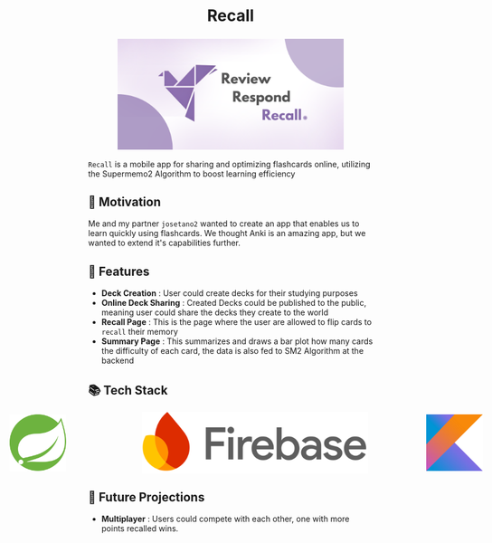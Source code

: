 <h1 align="center">Recall</h1>
<p align="center" style="margin-top:24px">
  <img src="README_DATA/03. App Banner/Recall.png" width="400" alt="VCTClipper Logo"/>
</p>

`Recall` is a mobile app for sharing and optimizing flashcards online, utilizing the Supermemo2 Algorithm to boost learning efficiency

## 🚀 Motivation

Me and my partner `josetano2` wanted to create an app that enables us to learn quickly using flashcards. We thought Anki is an amazing app, but we wanted to extend it's capabilities further.

## 🌟 Features

- **Deck Creation** : User could create decks for their studying purposes
- **Online Deck Sharing** : Created Decks could be published to the public, meaning user could share the decks they create to the world
- **Recall Page** : This is the page where the user are allowed to flip cards to `recall` their memory
- **Summary Page** : This summarizes and draws a bar plot how many cards the difficulty of each card, the data is also fed to SM2 Algorithm at the backend

## 📚 Tech Stack

<div style=" display:flex; align-items:center; justify-content:center; gap:40px; width:500px">
&nbsp;&nbsp;&nbsp;&nbsp;&nbsp;<img src="README_DATA/05. Stacks/SpringBoot.png" height="100" alt="spring"/>&nbsp;&nbsp;&nbsp;&nbsp;&nbsp;&nbsp;
    <img src="README_DATA/05. Stacks/Firebase.svg" width="400" alt="firebase" style="margin-left:30px"/>&nbsp;&nbsp;&nbsp;&nbsp;&nbsp;&nbsp;
        <img src="README_DATA/05. Stacks/Kotlin.png" width="100" alt="kotlin"/>
</div >



## 🔮 Future Projections

- **Multiplayer** : Users could compete with each other, one with more points recalled wins.
